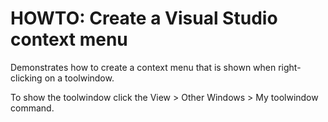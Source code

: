 HOWTO: Create a Visual Studio context menu
==========================================

Demonstrates how to create a context menu that is shown when right-clicking on a toolwindow.

To show the toolwindow click the View > Other Windows > My toolwindow command.